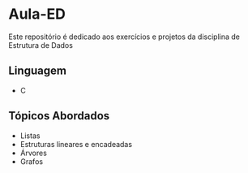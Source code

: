 # Aula-ED

Este repositório é dedicado aos exercícios e projetos da disciplina de Estrutura de Dados

## Linguagem
* C

## Tópicos Abordados
* Listas
* Estruturas lineares e encadeadas
* Árvores
* Grafos